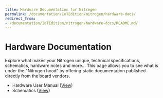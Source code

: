 ```yaml
---
title: Hardware Documentation for Nitrogen
permalink: /documentation/IoTEdition/nitrogen/hardware-docs/
redirect_from:
- /documentation/IoTEdition/nitrogen/hardware-docs/README.md/
---
```

# Hardware Documentation

Explore what makes your Nitrogen unique, technical specifications, schematics, hardware notes and more... This page allows you to see what is under the "Nitrogen hood" by offering static documentation published directly from the board vendors.

- Hardware User Manual ([View](http://wiki.seeed.cc/BLE_Nitrogen/))
- Schematics ([View](https://github.com/SeeedDocument/BLE-Nitrogen/tree/master/res))
